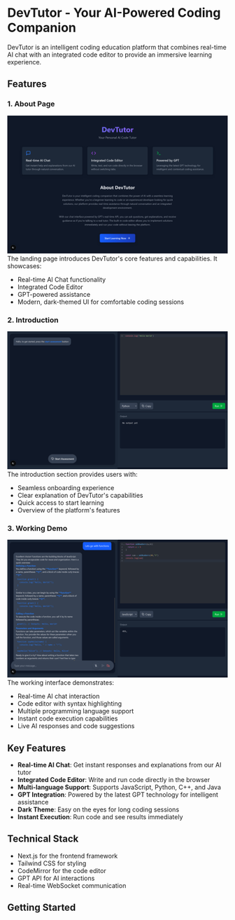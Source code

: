 # DevTutor - Your AI-Powered Coding Companion

DevTutor is an intelligent coding education platform that combines real-time AI chat with an integrated code editor to provide an immersive learning experience.

## Features

### 1. About Page
![About Page](./public/about.png)
The landing page introduces DevTutor's core features and capabilities. It showcases:
- Real-time AI Chat functionality
- Integrated Code Editor
- GPT-powered assistance
- Modern, dark-themed UI for comfortable coding sessions

### 2. Introduction
![Introduction](./public/intro.png)
The introduction section provides users with:
- Seamless onboarding experience
- Clear explanation of DevTutor's capabilities
- Quick access to start learning
- Overview of the platform's features

### 3. Working Demo
![Working Demo](./public/working.png)
The working interface demonstrates:
- Real-time AI chat interaction
- Code editor with syntax highlighting
- Multiple programming language support
- Instant code execution capabilities
- Live AI responses and code suggestions

## Key Features

- **Real-time AI Chat**: Get instant responses and explanations from our AI tutor
- **Integrated Code Editor**: Write and run code directly in the browser
- **Multi-language Support**: Supports JavaScript, Python, C++, and Java
- **GPT Integration**: Powered by the latest GPT technology for intelligent assistance
- **Dark Theme**: Easy on the eyes for long coding sessions
- **Instant Execution**: Run code and see results immediately

## Technical Stack

- Next.js for the frontend framework
- Tailwind CSS for styling
- CodeMirror for the code editor
- GPT API for AI interactions
- Real-time WebSocket communication

## Getting Started



